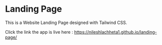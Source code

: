 # Landing Page

This is a Website Landing Page designed with Tailwind CSS.

Click the link the app is live here :  https://nileshlachheta1.github.io/landing-page/